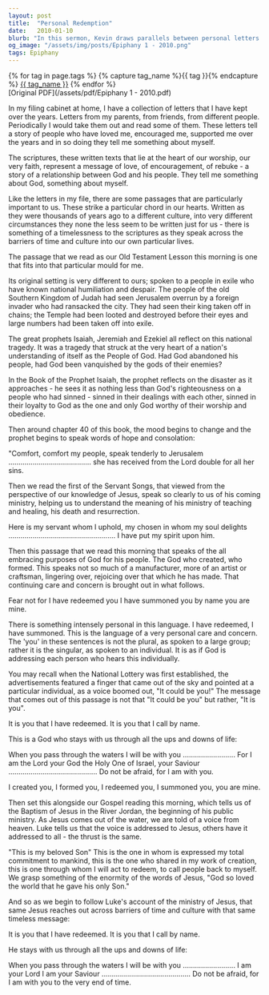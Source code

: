 ```yaml
---
layout: post
title:  "Personal Redemption"
date:   2010-01-10
blurb: "In this sermon, Kevin draws parallels between personal letters and the scriptures, emphasizing the personal and timeless nature of God's message. He discusses the concept of God as a personal redeemer and savior, who stays with us through all the ups and downs of life. The sermon also touches on the beginning of Jesus' public ministry with his baptism, reinforcing the message of personal redemption and God's enduring presence."
og_image: "/assets/img/posts/Epiphany 1 - 2010.png"
tags: Epiphany
---    
```

<div class="tag-pills">
  {% for tag in page.tags %}
    {% capture tag_name %}{{ tag }}{% endcapture %}
    <a href="{{ site.baseurl }}/tag/{{ tag_name }}" class="tag-pill">{{ tag_name }}</a>
  {% endfor %}
</div>
[Original PDF](/assets/pdf/Epiphany 1 - 2010.pdf)

In my filing cabinet at home, I have a collection of letters that I have kept over the years. Letters from my parents, from friends, from different people. Periodically I would take them out and read some of them. These letters tell a story of people who have loved me, encouraged me, supported me over the years and in so doing they tell me something about myself.

The scriptures, these written texts that lie at the heart of our worship, our very faith, represent a message of love, of encouragement, of rebuke - a story of a relationship between God and his people. They tell me something about God, something about myself.

Like the letters in my file, there are some passages that are particularly important to us. These strike a particular chord in our hearts. Written as they were thousands of years ago to a different culture, into very different circumstances they none the less seem to be written just for us - there is something of a timelessness to the scriptures as they speak across the barriers of time and culture into our own particular lives.

The passage that we read as our Old Testament Lesson this morning is one that fits into that particular mould for me.

Its original setting is very different to ours; spoken to a people in exile who have known national humiliation and despair. The people of the old Southern Kingdom of Judah had seen Jerusalem overrun by a foreign invader who had ransacked the city. They had seen their king taken off in chains; the Temple had been looted and destroyed before their eyes and large numbers had been taken off into exile.

The great prophets Isaiah, Jeremiah and Ezekiel all reflect on this national tragedy. It was a tragedy that struck at the very heart of a nation's understanding of itself as the People of God. Had God abandoned his people, had God been vanquished by the gods of their enemies?

In the Book of the Prophet Isaiah, the prophet reflects on the disaster as it approaches - he sees it as nothing less than God's righteousness on a people who had sinned - sinned in their dealings with each other, sinned in their loyalty to God as the one and only God worthy of their worship and obedience.

Then around chapter 40 of this book, the mood begins to change and the prophet begins to speak words of hope and consolation:

"Comfort, comfort my people,
speak tenderly to Jerusalem
.........................................
she has received from the Lord double for all her sins.

Then we read the first of the Servant Songs, that viewed from the perspective of our knowledge of Jesus, speak so clearly to us of his coming ministry, helping us to understand the meaning of his ministry of teaching and healing, his death and resurrection.

Here is my servant whom I uphold,
my chosen in whom my soul delights
.....................................................
I have put my spirit upon him.

Then this passage that we read this morning that speaks of the all embracing purposes of God for his people. The God who created, who formed. This speaks not so much of a manufacturer, more of an artist or craftsman, lingering over, rejoicing over that which he has made. That continuing care and concern is brought out in what follows.

Fear not for I have redeemed you
I have summoned you by name
you are mine.

There is something intensely personal in this language. I have redeemed, I have summoned. This is the language of a very personal care and concern. The 'you' in these sentences is not the plural, as spoken to a large group; rather it is the singular, as spoken to an individual. It is as if God is addressing each person who hears this individually.

You may recall when the National Lottery was first established, the advertisements featured a finger that came out of the sky and pointed at a particular individual, as a voice boomed out, "It could be you!" The message that comes out of this passage is not that "It could be you" but rather, "It is you".

It is you that I have redeemed.
It is you that I call by name.

This is a God who stays with us through all the ups and downs of life:

When you pass through the waters
I will be with you
..........................
For I am the Lord your God
the Holy One of Israel, your Saviour
............................................
Do not be afraid, for I am with you.

I created you, I formed you, I redeemed you, I summoned you, you are mine.

Then set this alongside our Gospel reading this morning, which tells us of the Baptism of Jesus in the River Jordan, the beginning of his public ministry. As Jesus comes out of the water, we are told of a voice from heaven. Luke tells us that the voice is addressed to Jesus, others have it addressed to all - the thrust is the same.

"This is my beloved Son" This is the one in whom is expressed my total commitment to mankind, this is the one who shared in my work of creation, this is one through whom I will act to redeem, to call people back to myself. We grasp something of the enormity of the words of Jesus, "God so loved the world that he gave his only Son."

And so as we begin to follow Luke's account of the ministry of Jesus, that same Jesus reaches out across barriers of time and culture with that same timeless message:

It is you that I have redeemed.
It is you that I call by name.

He stays with us through all the ups and downs of life:

When you pass through the waters
I will be with you
..........................
I am your Lord
I am your Saviour
............................................
Do not be afraid, for I am with you to the very end of time.
